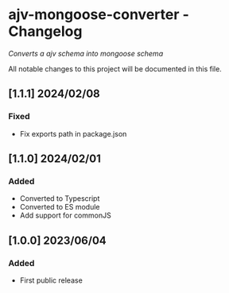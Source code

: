 # ajv-mongoose-converter - Changelog

_Converts a ajv schema into mongoose schema_

All notable changes to this project will be documented in this file.

## [1.1.1] 2024/02/08

### Fixed

- Fix exports path in package.json

## [1.1.0] 2024/02/01

### Added

- Converted to Typescript
- Converted to ES module
- Add support for commonJS

## [1.0.0] 2023/06/04

### Added

- First public release

